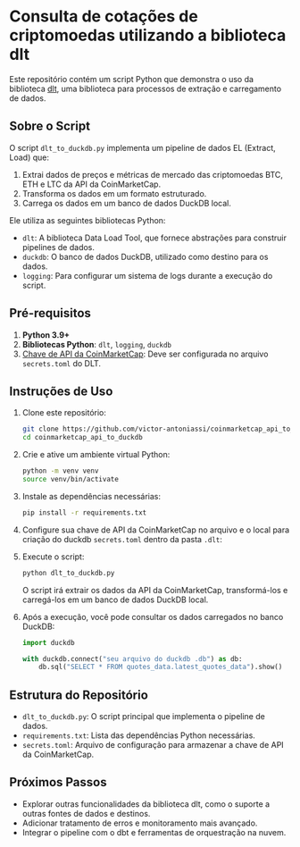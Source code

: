 # Consulta de cotações de criptomoedas utilizando a biblioteca dlt

Este repositório contém um script Python que demonstra o uso da biblioteca [dlt](https://github.com/dlt-hub/dlt), uma biblioteca para processos de extração e carregamento de dados.

## Sobre o Script

O script `dlt_to_duckdb.py` implementa um pipeline de dados EL (Extract, Load) que:

1. Extrai dados de preços e métricas de mercado das criptomoedas BTC, ETH e LTC da API da CoinMarketCap.
2. Transforma os dados em um formato estruturado.
3. Carrega os dados em um banco de dados DuckDB local.

Ele utiliza as seguintes bibliotecas Python:

- `dlt`: A biblioteca Data Load Tool, que fornece abstrações para construir pipelines de dados.
- `duckdb`: O banco de dados DuckDB, utilizado como destino para os dados.
- `logging`: Para configurar um sistema de logs durante a execução do script.

## Pré-requisitos

1. **Python 3.9+**
2. **Bibliotecas Python**: `dlt`, `logging`, `duckdb`
3. [Chave de API da CoinMarketCap](https://coinmarketcap.com/api/): Deve ser configurada no arquivo `secrets.toml` do DLT.

## Instruções de Uso

1. Clone este repositório:

   ```bash
   git clone https://github.com/victor-antoniassi/coinmarketcap_api_to_duckdb.git
   cd coinmarketcap_api_to_duckdb
   ```

2. Crie e ative um ambiente virtual Python:

   ```bash
   python -m venv venv
   source venv/bin/activate
   ```

3. Instale as dependências necessárias:

   ```bash
   pip install -r requirements.txt
   ```

4. Configure sua chave de API da CoinMarketCap no arquivo e o local para criação do duckdb `secrets.toml` dentro da pasta `.dlt`:

5. Execute o script:

   ```bash
   python dlt_to_duckdb.py
   ```

   O script irá extrair os dados da API da CoinMarketCap, transformá-los e carregá-los em um banco de dados DuckDB local.

6. Após a execução, você pode consultar os dados carregados no banco DuckDB:

   ```python
   import duckdb

   with duckdb.connect("seu arquivo do duckdb .db") as db:
       db.sql("SELECT * FROM quotes_data.latest_quotes_data").show()
   ```

## Estrutura do Repositório

- `dlt_to_duckdb.py`: O script principal que implementa o pipeline de dados.
- `requirements.txt`: Lista das dependências Python necessárias.
- `secrets.toml`: Arquivo de configuração para armazenar a chave de API da CoinMarketCap.

## Próximos Passos

- Explorar outras funcionalidades da biblioteca dlt, como o suporte a outras fontes de dados e destinos.
- Adicionar tratamento de erros e monitoramento mais avançado.
- Integrar o pipeline com o dbt e ferramentas de orquestração na nuvem.
